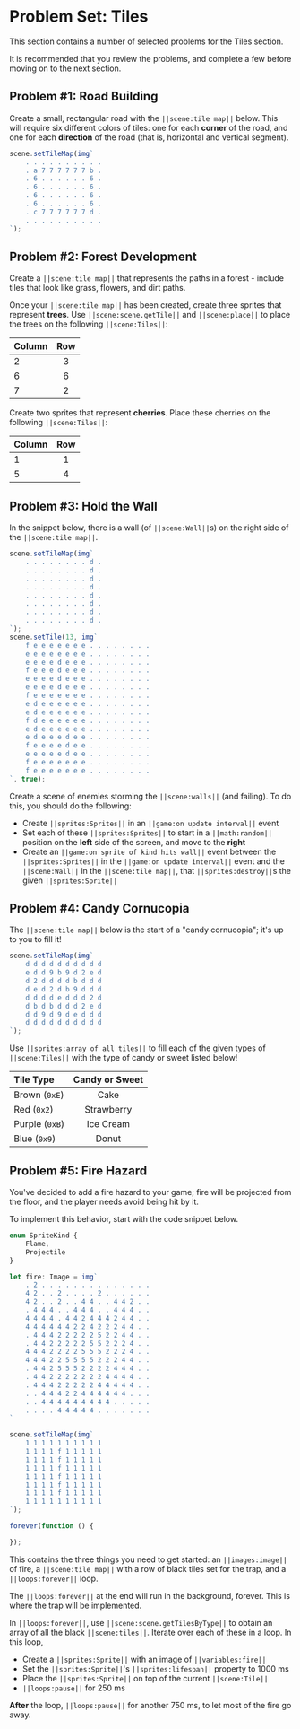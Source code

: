 # Problem Set: Tiles

This section contains a number of selected problems for the Tiles section.

It is recommended that you review the problems, and complete a few before
moving on to the next section.

## Problem #1: Road Building

Create a small, rectangular road with the ``||scene:tile map||`` below.
This will require six different colors of tiles: one for each **corner** of the road,
and one for each **direction** of the road (that is, horizontal and vertical segment).

```typescript
scene.setTileMap(img`
    . . . . . . . . . . 
    . a 7 7 7 7 7 7 b . 
    . 6 . . . . . . 6 . 
    . 6 . . . . . . 6 . 
    . 6 . . . . . . 6 . 
    . 6 . . . . . . 6 . 
    . c 7 7 7 7 7 7 d . 
    . . . . . . . . . . 
`);
```

## Problem #2: Forest Development

Create a ``||scene:tile map||`` that represents the paths in a forest -
include tiles that look like grass, flowers, and dirt paths.

Once your ``||scene:tile map||`` has been created, create three sprites that
represent **trees**. Use ``||scene:scene.getTile||`` and ``||scene:place||``
to place the trees on the following ``||scene:Tiles||``:

| Column    | Row   |
| :-------- | :---: |
| 2         | 3     |
| 6         | 6     |
| 7         | 2     |

Create two sprites that represent **cherries**. Place these cherries on the
following ``||scene:Tiles||``:

| Column    | Row   |
| :-------- | :---: |
| 1         | 1     |
| 5         | 4     |


## Problem #3: Hold the Wall

In the snippet below, there is a wall (of ``||scene:Wall||``s) on the right
side of the ``||scene:tile map||``.

```typescript
scene.setTileMap(img`
    . . . . . . . . d . 
    . . . . . . . . d . 
    . . . . . . . . d . 
    . . . . . . . . d . 
    . . . . . . . . d . 
    . . . . . . . . d . 
    . . . . . . . . d . 
    . . . . . . . . d . 
`);
scene.setTile(13, img`
    f e e e e e e e . . . . . . . . 
    e e e e e e e e . . . . . . . . 
    e e e e d e e e . . . . . . . . 
    f e e e d e e e . . . . . . . . 
    e e e e d e e e . . . . . . . . 
    e e e e d e e e . . . . . . . . 
    f e e e e e e e . . . . . . . . 
    e d e e e e e e . . . . . . . . 
    e d e e e e e e . . . . . . . . 
    f d e e e e e e . . . . . . . . 
    e d e e e e e e . . . . . . . . 
    e d e e e d e e . . . . . . . . 
    f e e e e d e e . . . . . . . . 
    e e e e e d e e . . . . . . . . 
    f e e e e e e e . . . . . . . . 
    f e e e e e e e . . . . . . . . 
`, true);
```

Create a scene of enemies storming the ``||scene:walls||`` (and failing).
To do this, you should do the following:

* Create ``||sprites:Sprites||`` in an ``||game:on update interval||`` event
* Set each of these ``||sprites:Sprites||`` to start in a ``||math:random||``
position on the **left** side of the screen, and move to the **right**
* Create an ``||game:on sprite of kind hits wall||`` event between the
``||sprites:Sprites||`` in the ``||game:on update interval||`` event and the
``||scene:Wall||`` in the ``||scene:tile map||``, that ``||sprites:destroy||``s
the given ``||sprites:Sprite||``

## Problem #4: Candy Cornucopia

The ``||scene:tile map||`` below is the start of a "candy cornucopia";
it's up to you to fill it!

```typescript
scene.setTileMap(img`
    d d d d d d d d d d 
    e d d 9 b 9 d 2 e d 
    d 2 d d d d b d d d 
    d e d 2 d b 9 d d d 
    d d d d e d d d 2 d 
    d b d b d d d 2 e d 
    d d 9 d 9 d e d d d 
    d d d d d d d d d d 
`);
```

Use ``||sprites:array of all tiles||`` to fill each of the given types of
``||scene:Tiles||`` with the type of candy or sweet listed below!

| Tile Type         | Candy or Sweet    |
| :---------------- | :---------------: |
| Brown (``0xE``)   | Cake              |
| Red (``0x2``)     | Strawberry        |
| Purple (``0xB``)  | Ice Cream         |
| Blue (``0x9``)    | Donut             |

## Problem #5: Fire Hazard

You've decided to add a fire hazard to your game;
fire will be projected from the floor,
and the player needs avoid being hit by it.

To implement this behavior, start with the code snippet below.

```typescript
enum SpriteKind {
    Flame,
    Projectile
}

let fire: Image = img`
    . 2 . . . . . . . . . . . . . . 
    4 2 . . 2 . . . . 2 . . . . . . 
    4 2 . . 2 . . 4 4 . . 4 4 2 . . 
    . 4 4 4 . . 4 4 4 . . 4 4 4 . . 
    4 4 4 4 . 4 4 2 4 4 4 2 4 4 . . 
    4 4 4 4 4 4 2 2 4 2 2 2 4 4 . . 
    . 4 4 4 2 2 2 2 2 5 2 2 4 4 . . 
    . 4 4 2 2 2 2 2 5 5 2 2 2 4 . . 
    4 4 4 2 2 2 2 5 5 5 2 2 2 4 . . 
    4 4 4 2 2 5 5 5 5 2 2 2 4 4 . . 
    . 4 4 2 5 5 5 2 2 2 2 4 4 4 . . 
    . 4 4 2 2 2 2 2 2 2 4 4 4 4 . . 
    . 4 4 4 2 2 2 2 2 4 4 4 4 4 . . 
    . . 4 4 4 2 2 4 4 4 4 4 4 . . . 
    . . 4 4 4 4 4 4 4 4 4 . . . . . 
    . . . . 4 4 4 4 4 . . . . . . . 
`

scene.setTileMap(img`
    1 1 1 1 1 1 1 1 1 1 
    1 1 1 1 f 1 1 1 1 1 
    1 1 1 1 f 1 1 1 1 1 
    1 1 1 1 f 1 1 1 1 1 
    1 1 1 1 f 1 1 1 1 1 
    1 1 1 1 f 1 1 1 1 1 
    1 1 1 1 f 1 1 1 1 1 
    1 1 1 1 1 1 1 1 1 1 
`);

forever(function () {

});
```

This contains the three things you need to get started:
an ``||images:image||`` of fire, a ``||scene:tile map||`` with a row
of black tiles set for the trap, and a ``||loops:forever||`` loop.

The ``||loops:forever||`` at the end will run in the background, forever.
This is where the trap will be implemented.

In ``||loops:forever||``, use ``||scene:scene.getTilesByType||`` to obtain
an array of all the black ``||scene:tiles||``.
Iterate over each of these in a loop.
In this loop, 

* Create a ``||sprites:Sprite||`` with an image of ``||variables:fire||``
* Set the ``||sprites:Sprite||``'s ``||sprites:lifespan||`` property to 1000 ms
* Place the ``||sprites:Sprite||`` on top of the current ``||scene:Tile||``
* ``||loops:pause||`` for 250 ms

**After** the loop, ``||loops:pause||`` for another 750 ms,
to let most of the fire go away.
